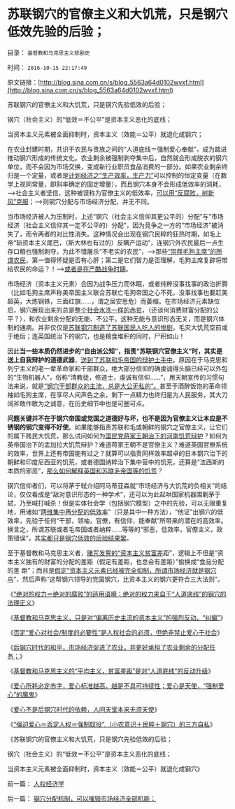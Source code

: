 # 苏联钢穴的官僚主义和大饥荒，只是钢穴低效先验的后验；

目录： `基督教和马克思主义悲剧史` 

时间： `2016-10-15 22:17:49` 

原文链接：[http://blog.sina.com.cn/s/blog_5563a64d0102wvxf.html](http://blog.sina.com.cn/s/blog_5563a64d0102wvxf.html)

苏联钢穴的官僚主义和大饥荒，只是钢穴先验低效的后验；

钢穴（社会主义）的“低效＝不公平”是资本主义恶化的底线；

当资本主义元素被全面抑制时，资本主义（效能＝公平）就退化成钢穴；

在农业封建时期，共识于农民与贵族之间的“人道底线＝强制爱心奉献”，成为踏进推动钢穴形成的传统文化。农业剩余被强制剥夺集中后，自然就会形成脱农的钢穴单位，而不会因为市场交换，变成新行业职员食品消费的一部分。如果农业剩余终归是一个定量，或者是[计划经济之“生产效率，生产力”](../../../2016/10/2/在农业剩余成为现实以前，所谓“自由人权”纯属空话；.md)可以控制的恒定变量（在数学上视同常量，即斜率确定的固定增量），而且钢穴本身不会形成低效率的消耗，——>社会主义者坚信，这种被误称为官僚主义的低效率，[可以用“反腐败，树新风”克服](../../../2016/8/10/钢穴“反腐败”不是“反钢穴”，不影响“特权最大化”.md)；——>则钢穴分配与市场经济分配，并无不同。

当市场经济被人为压制时，上述“钢穴（社会主义信仰其更公平的）分配”与“市场经济（社会主义信仰其一定不公平的）分配”，因为竞争之一方的“市场经济”被消失了，而令两者的对比性消失。这种情况会出现在钢穴民粹的狂热时期，如毛上帝“斩资本主义尾巴，（斯大林也有过的）反瞒产运动”，连钢穴外农民最后一点生存口粮也强制剥夺，为此不惜屠杀“不老实的农民”，——>那些[“崇拜毛狗主席”的所谓农民](../../../2012/5/2/革命是愚民的选择，愚昧是民粹的专利.md)，第一值得怀疑是否有心肝；第二是它们智力是否理解，毛狗主席复辟将带给农民的命运？！——>[或者是在严酷战争时期](../../../2016/8/27/钢穴在历史和现实中的合理性：民粹社会中的均衡中枢；.md)。

市场经济（资本主义元素）会因为战争压力而休眠，或者纯粹没事找事的政治折腾（比如毛狗主席声称美帝国主义联合苏联亡毛狗帝国之心不死，没事找事也要赶美超英，大炼钢铁，三面红旗……，谓之居安思危）而萎缩。在市场经济元素缺位后，钢穴展现出来的总是[整个社会水洗一样的赤贫](../../../2009/8/26/水洗一般均贫富的天堂.md)，（还谈何消费财富分配的公平？），和农业剩余分配的无能、不公平。这种无能与意识形态无关，而是钢穴体制的通病。并非仅仅是[苏联钢穴制造了苏联国民人吃人的惨剧](../../../2013/1/11/乌克兰大饥荒！第一个被迫吃人肉的民族.md)，毛灾大饥荒空前或于绝后；连英国统治下的钢穴，也是粮食堆积的同时，尸积如山！

因此**当一些本质仍然进步的“自由派公知”，指责“苏联钢穴官僚主义”时，其实是送上自我辩护的道德武器**，[送到了苏联和毛帝国的辩护士手中](../../../2013/8/29/国防大学政治军官们的公共信仰，本应在公众场合保持沉默.md)。原因在于马克思和列宁主义的老一辈革命家和干部群众，绝大部分信仰的确虔诚得头脑已经可以外包的“生物机器人”，俗称“清教徒，修道士，虔诚有信仰……”，用天朝宣传的习惯句法来说，就是[“钢穴干部群众的主流，总是大公无私的”。](http://darthvad.blog.sohu.com/252066746.html)甚至于酒醉饭饱的革命领袖如毛狗主席，在享尽人间声色之余，剩下一点精力也终归是为人民服务，其大刀阔斧敢作敢为之诚意，在历史细节中也是可圈可点。

**问题关键并不在于钢穴帝国或党国之道德好与坏，也不是因为官僚主义让本应是不锈钢的钢穴变得不好使**。如果能够指责苏联和毛或朝鲜的钢穴之官僚主义，让它们的属下贱民大饥荒，那么试问如何为[国民党蒋家王朝治下的河南饥荒辩护](../../../2013/1/8/是电影，美国人笔下造假的“历史”.md)？如何为英帝国治下的孟加拉大饥荒辩护？难道蒋家王朝不是官僚主义？难道英国官僚系统的效率，世界上还有帝国能有过之？就算可以指责同样效率超卓的日本钢穴治下的朝鲜和印度尼西亚的饥荒，或者德国纳粹治下集中营中的饥荒，还算是“法西斯的本质的邪恶”，[那么如何解释英国和苏联毛帝国等的饥荒](../../../2012/1/22/英国和印度彼此推诿大饥荒的责任，阿马蒂亚森和茅于轼.md)？

钢穴信仰者们，可以将茅于轼介绍阿马蒂亚森就“市场经济与大饥荒的负相关”的结论，仅仅看成是“敌对意识形态的一种学术”，还可以为此起哄国家机器围剿茅于轼，乃至喊打喊杀！但是实体社会学（包括钢穴模型）之中的先验，可以无限重复地，用诸如“[两维集中再分配的低效率](../../../2016/10/9/否定“爱心对社会／制度的必要性”是人权社会的必须.md)”（只是其中一种方法），“他证”出钢穴的低效率，先验于任何“干部，领袖，官僚，有信仰，能奉献”所带来的潜在的高效率。换言之，所谓苏联或者毛帝国或者纳粹……等等的“邪恶，低效率，官僚主义，政策错误”，其[实都只是钢穴低效的后验结果罢](../../../2009/7/5/历史责任归咎于毛主席是不公正的.md)。

至于基督教和马克思主义者，[赌咒发誓的“资本主义贫富差](../../../2016/10/11/钢穴分配机制，可以摧毁市场经济全部机能；.md)距”，逻辑上不但是“资本主义独有的财富的分配的差距（假定有差距，也总会有差距）”偷换成“食品分配的差
距”；而且是[假定“资本主义元素已经被完全抑制，所谓市场经济就是钢穴鸟](../../../2012/7/12/食品安全的竭斯底酝酿着民粹冲击波.md)”，然后声称“这帮钢穴领导的党国钢穴，比资本主义的钢穴更符合三大法则”。

《[“绝对的权力＝绝对的腐败”的适用语境；绝对的权力来自于“人道底线”的钢穴的法理正义](../../../2016/10/7/“绝对的权力＝绝对的腐败”的逻辑适用语境；.md)》

《[基督教和马克思主义，只是对“偏离历史主流的资本主义”的强烈反动，“纠偏”](../../../2016/10/8/农业封建之后，“人道底线＝钢穴时代”是历史的主流；.md)》

《[否定“爱心对社会/制度的必要性”是人权社会的必须，但绝非禁止爱心于社会](../../../2016/10/9/否定“爱心对社会／制度的必要性”是人权社会的必须.md)》

《[后钢穴时代的和平，市场经济促进了农业，并更好承担了农业剩余的分配任务；](../../../2016/10/10/钢穴本来意义是国防；钢穴与后钢穴，都是农业剩余的分配系统；.md)》

《[基督教和马克思主义的“平均主义，贫富差距”是对“人道底线”的反动升级](../../../2016/10/11/钢穴分配机制，可以摧毁市场经济全部机能；.md)》

《[爱心所耗必定赤字，爱心标准越高，越是不具可持续性；爱心是天使，“强制爱心”的魔鬼](../../../2016/10/12/爱心是天使，“强制爱心”变魔鬼；撒旦同志本是爱心的天使长.md)》

《[爱心不是后钢穴时代的依赖，人间天堂本来无须天使](../../../2016/10/13/爱心不是后钢穴时代的依赖，人间天堂本就无须天使；.md)》

《[“强迫爱心＝否定人权＝强制奴役”,](../../../2016/10/14/“强迫爱心＝否定人权＝强制奴役”的愚蠢交换.md)[（小农意识＋民粹＋钢穴）的三方自私](../../../2016/10/14/“强迫爱心＝否定人权＝强制奴役”的愚蠢交换.md)》

《苏联钢穴的官僚主义和大饥荒，只是钢穴先验低效的后验；

钢穴（社会主义）的“低效＝不公平”是资本主义恶化的底线；

当资本主义元素被全面抑制时，资本主义（效能＝公平）就退化成钢穴》

前一篇： [人权经济学](../../../2009/2/6/人权经济学.md)

后一篇： [钢穴分配机制，可以摧毁市场经济全部机能；](../../../2016/10/11/钢穴分配机制，可以摧毁市场经济全部机能；.md)

